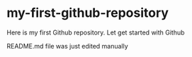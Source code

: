 # my-first-github-repository
Here is my first Github repository. Let get started with Github 

README.md file was just edited manually
